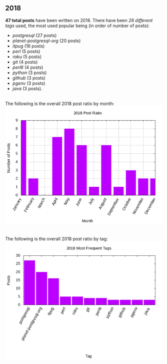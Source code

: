 ## 2018 

**47 total posts** have been written on 2018.
There have been *26 different tags* used, the most
used popular being (in order of number of posts):
 
- *postgresql* (27 posts)  
- *planet-postgresql-org* (20 posts)  
- *itpug* (16 posts)  
- *perl* (5 posts)  
- *raku* (5 posts)  
- *git* (4 posts)  
- *perl6* (4 posts)  
- *python* (3 posts)  
- *github* (3 posts)  
- *pgenv* (3 posts)  
- *java* (3 posts).<br/>
<br/>
The following is the overall 2018 post ratio by month:
<br/>
    <center>
      <img src="/images/stats/2018-months.png" alt="2018 post ratio per month" />
    </center>
<br/>

<br/>
The following is the overall 2018 post ratio by tag:
<br/>
  <center>
    <img src="/images/stats/2018-tags.png" alt="2018 post ratio per tag" />
  </center>
<br/>
